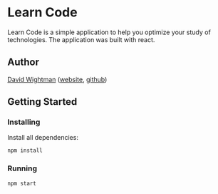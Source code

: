 # Learn Code

Learn Code is a simple application to help you optimize your study of technologies. The application was built with react.

## Author

[David Wightman](http://davidwightman.org) ([website](http://davidwightman.org), [github](https://github.com/davidwightman))

## Getting Started

### Installing

Install all dependencies:

`npm install`

### Running

`npm start`